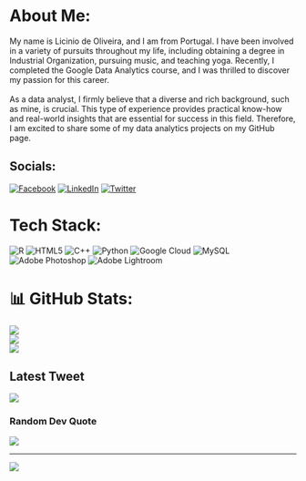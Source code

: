 # About Me:
My name is Licinio de Oliveira, and I am from Portugal. I have been involved in a variety of pursuits throughout my life, including obtaining a degree in Industrial Organization, pursuing music, and teaching yoga. Recently, I completed the Google Data Analytics course, and I was thrilled to discover my passion for this career.<br><br>As a data analyst, I firmly believe that a diverse and rich background, such as mine, is crucial. This type of experience provides practical know-how and real-world insights that are essential for success in this field. Therefore, I am excited to share some of my data analytics projects on my GitHub page.


## Socials:
[![Facebook](https://img.shields.io/badge/Facebook-%231877F2.svg?logo=Facebook&logoColor=white)](https://facebook.com/liciniofoliveira) [![LinkedIn](https://img.shields.io/badge/LinkedIn-%230077B5.svg?logo=linkedin&logoColor=white)](https://linkedin.com/in/liciniooliveira) [![Twitter](https://img.shields.io/badge/Twitter-%231DA1F2.svg?logo=Twitter&logoColor=white)](https://twitter.com/Licinioliveira) 

# Tech Stack:
![R](https://img.shields.io/badge/r-%23276DC3.svg?style=for-the-badge&logo=r&logoColor=white) ![HTML5](https://img.shields.io/badge/html5-%23E34F26.svg?style=for-the-badge&logo=html5&logoColor=white) ![C++](https://img.shields.io/badge/c++-%2300599C.svg?style=for-the-badge&logo=c%2B%2B&logoColor=white) ![Python](https://img.shields.io/badge/python-3670A0?style=for-the-badge&logo=python&logoColor=ffdd54) ![Google Cloud](https://img.shields.io/badge/Google%20Cloud-%234285F4.svg?style=for-the-badge&logo=google-cloud&logoColor=white) ![MySQL](https://img.shields.io/badge/mysql-%2300f.svg?style=for-the-badge&logo=mysql&logoColor=white) ![Adobe Photoshop](https://img.shields.io/badge/adobephotoshop-%2331A8FF.svg?style=for-the-badge&logo=adobephotoshop&logoColor=white) ![Adobe Lightroom](https://img.shields.io/badge/Adobe%20Lightroom-31A8FF.svg?style=for-the-badge&logo=Adobe%20Lightroom&logoColor=white)
# 📊 GitHub Stats:
![](https://github-readme-stats.vercel.app/api?username=liciniofoliveira&theme=dark&hide_border=true&include_all_commits=false&count_private=false)<br/>
![](https://github-readme-streak-stats.herokuapp.com/?user=liciniofoliveira&theme=dark&hide_border=true)<br/>
![](https://github-readme-stats.vercel.app/api/top-langs/?username=liciniofoliveira&theme=dark&hide_border=true&include_all_commits=false&count_private=false&layout=compact)

## Latest Tweet
[![](https://gtce.itsvg.in/api?username=Licinioliveira)](https://github.com/VishwaGauravIn/github-twitter-card-embed)

### Random Dev Quote
![](https://quotes-github-readme.vercel.app/api?type=horizontal&theme=tokyonight)

---
[![](https://visitcount.itsvg.in/api?id=liciniofoliveira&icon=0&color=0)](https://visitcount.itsvg.in)

